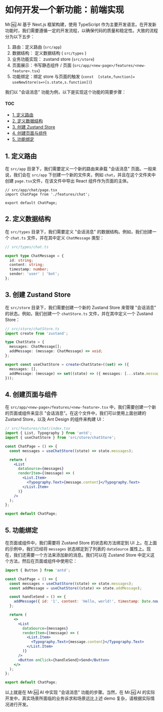# 如何开发一个新功能：前端实现

Mr.🆖 AI 基于 Next.js 框架构建，使用 TypeScript 作为主要开发语言。在开发新功能时，我们需要遵循一定的开发流程，以确保代码的质量和稳定性。大致的流程分为以下五步：

1. 路由：定义路由 (`src/app`)
2. 数据结构： 定义数据结构 ( `src/types` )
3. 业务功能实现： zustand store (`src/store`)
4. 页面展示：书写静态组件 / 页面 (`src/app/<new-page>/features/<new-feature>.tsx`)
5. 功能绑定：绑定 store 与页面的触发 (`const  [state,function]= useNewStore(s=>[s.state,s.function])`)

我们以 "会话消息" 功能为例，以下是实现这个功能的简要步骤：

#### TOC

- [1. 定义路由](#1-定义路由)
- [2. 定义数据结构](#2-定义数据结构)
- [3. 创建 Zustand Store](#3-创建-zustand-store)
- [4. 创建页面与组件](#4-创建页面与组件)
- [5. 功能绑定](#5-功能绑定)

## 1. 定义路由

在 `src/app` 目录下，我们需要定义一个新的路由来承载 "会话消息" 页面。一般来说，我们会在 `src/app` 下创建一个新的文件夹，例如 `chat`，并且在这个文件夹中创建 `page.tsx`文件，在该文件中导出 React 组件作为页面的主体。

```tsx
// src/app/chat/page.tsx
import ChatPage from './features/chat';

export default ChatPage;
```

## 2. 定义数据结构

在 `src/types` 目录下，我们需要定义 "会话消息" 的数据结构。例如，我们创建一个 `chat.ts` 文件，并在其中定义 `ChatMessage` 类型：

```ts
// src/types/chat.ts

export type ChatMessage = {
  id: string;
  content: string;
  timestamp: number;
  sender: 'user' | 'bot';
};
```

## 3. 创建 Zustand Store

在 `src/store` 目录下，我们需要创建一个新的 Zustand Store 来管理 "会话消息" 的状态。例如，我们创建一个 `chatStore.ts` 文件，并在其中定义一个 Zustand Store：

```ts
// src/store/chatStore.ts
import create from 'zustand';

type ChatState = {
  messages: ChatMessage[];
  addMessage: (message: ChatMessage) => void;
};

export const useChatStore = create<ChatState>((set) => ({
  messages: [],
  addMessage: (message) => set((state) => ({ messages: [...state.messages, message] })),
}));
```

## 4. 创建页面与组件

在 `src/app/<new-page>/features/<new-feature>.tsx` 中，我们需要创建一个新的页面或组件来显示 "会话消息"。在这个文件中，我们可以使用上面创建的 Zustand Store，以及 Ant Design 的组件来构建 UI：

```jsx
// src/features/chat/index.tsx
import { List, Typography } from 'antd';
import { useChatStore } from 'src/store/chatStore';

const ChatPage = () => {
  const messages = useChatStore((state) => state.messages);

  return (
    <List
      dataSource={messages}
      renderItem={(message) => (
        <List.Item>
          <Typography.Text>{message.content}</Typography.Text>
        </List.Item>
      )}
    />
  );
};

export default ChatPage;
```

## 5. 功能绑定

在页面或组件中，我们需要将 Zustand Store 的状态和方法绑定到 UI 上。在上面的示例中，我们已经将 `messages` 状态绑定到了列表的 `dataSource` 属性上。现在，我们还需要一个方法来添加新的消息。我们可以在 Zustand Store 中定义这个方法，然后在页面或组件中使用它：

```jsx
import { Button } from 'antd';

const ChatPage = () => {
  const messages = useChatStore((state) => state.messages);
  const addMessage = useChatStore((state) => state.addMessage);

  const handleSend = () => {
    addMessage({ id: '1', content: 'Hello, world!', timestamp: Date.now(), sender: 'user' });
  };

  return (
    <>
      <List
        dataSource={messages}
        renderItem={(message) => (
          <List.Item>
            <Typography.Text>{message.content}</Typography.Text>
          </List.Item>
        )}
      />
      <Button onClick={handleSend}>Send</Button>
    </>
  );
};

export default ChatPage;
```

以上就是在 Mr.🆖 AI 中实现 "会话消息" 功能的步骤。当然，在 Mr.🆖 AI 的实际开发中，真实场景所面临的业务诉求和场景远比上述 demo 复杂，请根据实际情况进行开发。
